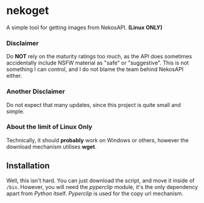 # nekoget
A simple tool for getting images from NekosAPI. **(Linux ONLY)**

### Disclaimer
Do **NOT** rely on the maturity ratings too much, as the API does sometimes accidentally include NSFW material as "safe" or "suggestive". This is not something I can control, and I do not blame the team behind NekosAPI either.

### Another Disclaimer
Do not expect that many updates, since this project is quite small and simple.

### About the limit of Linux Only
Technically, it should **probably** work on Windows or others, however the download mechanism utilises **wget**.


## Installation
Well, this isn't hard. You can just download the script, and move it inside of `/bin`.
However, you will need the *pyperclip* module, it's the only dependency apart from *Python* itself. *Pyperclip* is used for the copy url mechanism.
